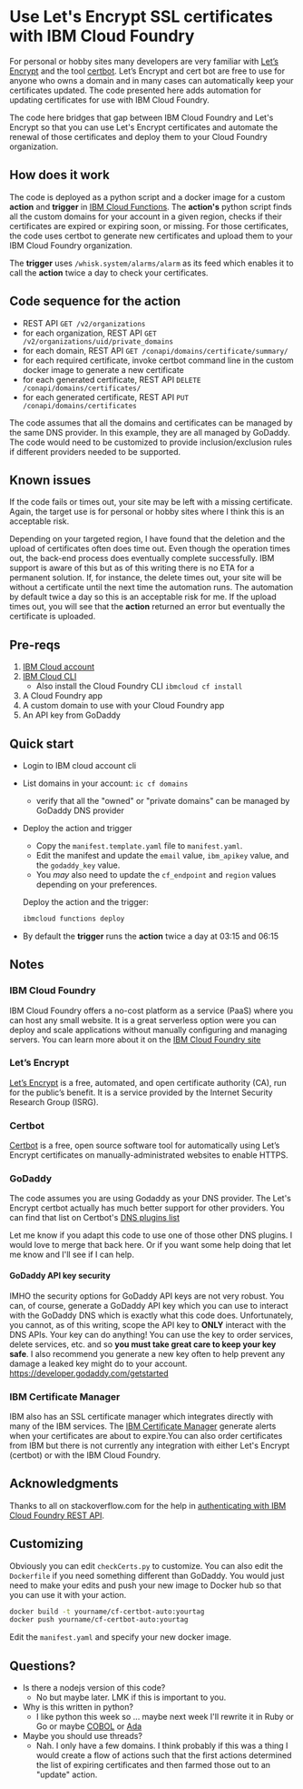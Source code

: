 # Use Let's Encrypt SSL certificates with IBM Cloud Foundry

For personal or hobby sites many developers are very familiar with [Let’s Encrypt](https://letsencrypt.org/) and the tool [certbot](https://certbot.eff.org/). Let’s Encrypt and cert bot are free to use for anyone who owns a domain and in many cases can automatically keep your certificates updated. The code presented here adds automation for updating certificates for use with IBM Cloud Foundry.

The code here bridges that gap between IBM Cloud Foundry and Let's Encrypt so that you can use Let's Encrypt certificates and automate the renewal of those certificates and deploy them to your Cloud Foundry organization.

## How does it work

The code is deployed as a python script and a docker image for a custom **action** and **trigger** in [IBM Cloud Functions](https://cloud.ibm.com/functions/). The **action's** python script finds all the custom domains for your account in a given region, checks if their certificates are expired or expiring soon, or missing. For those certificates, the code uses certbot to generate new certificates and upload them to your IBM Cloud Foundry organization.

The **trigger** uses `/whisk.system/alarms/alarm` as its feed which enables it to call the **action** twice a day to check your certificates.

## Code sequence for the action

- REST API `GET /v2/organizations`
- for each organization, REST API `GET /v2/organizations/uid/private_domains`
- for each domain, REST API `GET /conapi/domains/certificate/summary/`
- for each required certificate, invoke certbot command line in the custom docker image to generate a new certificate
- for each generated certificate, REST API `DELETE /conapi/domains/certificates/`
- for each generated certificate, REST API `PUT /conapi/domains/certificates`

The code assumes that all the domains and certificates can be managed by the same DNS provider. In this example, they are all managed by GoDaddy. The code would need to be customized to provide inclusion/exclusion rules if different providers needed to be supported.

## Known issues

If the code fails or times out, your site may be left with a missing certificate. Again, the target use is for personal or hobby sites where I think this is an acceptable risk.

Depending on your targeted region, I have found that the deletion and the upload of certificates often does time out. Even though the operation times out, the back-end process does eventually complete successfully. IBM support is aware of this but as of this writing there is no ETA for a permanent solution. If, for instance, the delete times out, your site will be without a certificate until the next time the automation runs. The automation by default twice a day so this is an acceptable risk for me. If the upload times out, you will see that the **action** returned an error but eventually the certificate is uploaded.

## Pre-reqs

1. [IBM Cloud account](https://cloud.ibm.com/registration)
1. [IBM Cloud CLI](https://cloud.ibm.com/docs/cli/reference/bluemix_cli/download_cli.html)
   - Also install the Cloud Foundry CLI `ibmcloud cf install`
1. A Cloud Foundry app
1. A custom domain to use with your Cloud Foundry app
1. An API key from GoDaddy

## Quick start

- Login to IBM cloud account cli
- List domains in your account: `ic cf domains`
  - verify that all the "owned" or "private domains" can be managed by GoDaddy DNS provider
- Deploy the action and trigger

  - Copy the `manifest.template.yaml` file to `manifest.yaml`.
  - Edit the manifest and update the `email` value, `ibm_apikey` value, and the `godaddy_key` value.
  - You _may_ also need to update the `cf_endpoint` and `region` values depending on your preferences.

  Deploy the action and the trigger:

  ```sh
  ibmcloud functions deploy
  ```

- By default the **trigger** runs the **action** twice a day at 03:15 and 06:15

## Notes

### IBM Cloud Foundry

IBM Cloud Foundry offers a no-cost platform as a service (PaaS) where you can host any small website. It is a great serverless option were you can deploy and scale applications without manually configuring and managing servers. You can learn more about it on the [IBM Cloud Foundry site](https://www.ibm.com/cloud/cloud-foundry)

### Let’s Encrypt

[Let’s Encrypt](https://letsencrypt.org/about/) is a free, automated, and open certificate authority (CA), run for the public’s benefit. It is a service provided by the Internet Security Research Group (ISRG).

### Certbot

[Certbot](https://certbot.eff.org/about/) is a free, open source software tool for automatically using Let’s Encrypt certificates on manually-administrated websites to enable HTTPS.

### GoDaddy

The code assumes you are using Godaddy as your DNS provider. The Let's Encrypt certbot actually has much better support for other providers. You can find that list on Certbot's [DNS plugins list](https://certbot.eff.org/docs/using.html#dns-plugins)

Let me know if you adapt this code to use one of those other DNS plugins. I would love to merge that back here. Or if you want some help doing that let me know and I'll see if I can help.

#### GoDaddy API key security

IMHO the security options for GoDaddy API keys are not very robust. You can, of course, generate a GoDaddy API key which you can use to interact with the GoDaddy DNS which is exactly what this code does. Unfortunately, you cannot, as of this writing, scope the API key to **ONLY** interact with the DNS APIs. Your key can do anything! You can use the key to order services, delete services, etc. and so **you must take great care to keep your key safe**. I also recommend you generate a new key often to help prevent any damage a leaked key might do to your account.
https://developer.godaddy.com/getstarted

### IBM Certificate Manager

IBM also has an SSL certificate manager which integrates directly with many of the IBM services. The [IBM Certificate Manager](https://www.ibm.com/cloud/certificate-manager) generate alerts when your certificates are about to expire.You can also order certificates from IBM but there is not currently any integration with either Let's Encrypt (certbot) or with the IBM Cloud Foundry.

## Acknowledgments

Thanks to all on stackoverflow.com for the help in [authenticating with IBM Cloud Foundry REST API](https://stackoverflow.com/questions/64163745/how-to-authenticate-ibm-cloud-function-to-use-ibm-cloud-foundry-api).

## Customizing

Obviously you can edit `checkCerts.py` to customize. You can also edit the `Dockerfile` if you need something different than GoDaddy. You would just need to make your edits and push your new image to Docker hub so that you can use it with your action.

```sh
docker build -t yourname/cf-certbot-auto:yourtag
docker push yourname/cf-certbot-auto:yourtag
```

Edit the `manifest.yaml` and specify your new docker image.

## Questions?

- Is there a nodejs version of this code?
  - No but maybe later. LMK if this is important to you.
- Why is this written in python?
  - I like python this week so ... maybe next week I'll rewrite it in Ruby or Go or maybe [COBOL](https://gnucobol.sourceforge.io/) or [Ada](https://www.gnu.org/software/gnat/)
- Maybe you should use threads?
  - Nah. I only have a few domains. I think probably if this was a thing I would create a flow of actions such that the first actions determined the list of expiring certificates and then farmed those out to an "update" action.
